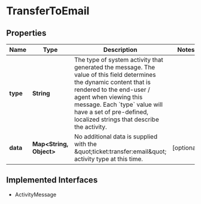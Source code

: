 

# TransferToEmail

## Properties

Name | Type | Description | Notes
------------ | ------------- | ------------- | -------------
**type** | **String** | The type of system activity that generated the message. The value of this field determines the dynamic content that is rendered to the end-user / agent when viewing this message. Each &#x60;type&#x60; value will have a set of pre-defined, localized strings that describe the activity. | 
**data** | **Map&lt;String, Object&gt;** | No additional data is supplied with the \&quot;ticket:transfer:email\&quot; activity type at this time. |  [optional]


## Implemented Interfaces

* ActivityMessage


